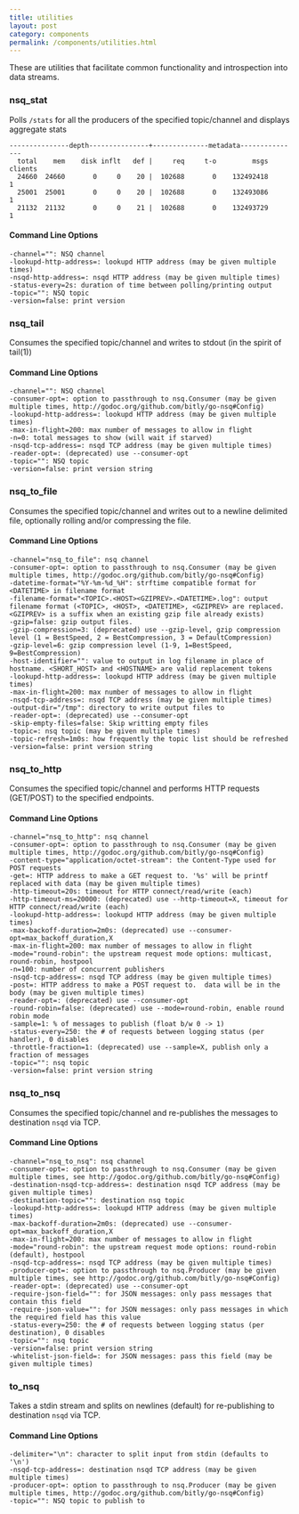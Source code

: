 ```yaml
--- 
title: utilities
layout: post
category: components
permalink: /components/utilities.html
---
```


These are utilities that facilitate common functionality and introspection into data streams.

### nsq_stat

Polls `/stats` for all the producers of the specified topic/channel and displays aggregate stats

    ---------------depth---------------+--------------metadata---------------
      total    mem    disk inflt   def |     req     t-o         msgs clients
      24660  24660       0     0    20 |  102688       0    132492418       1
      25001  25001       0     0    20 |  102688       0    132493086       1
      21132  21132       0     0    21 |  102688       0    132493729       1

#### Command Line Options

    -channel="": NSQ channel
    -lookupd-http-address=: lookupd HTTP address (may be given multiple times)
    -nsqd-http-address=: nsqd HTTP address (may be given multiple times)
    -status-every=2s: duration of time between polling/printing output
    -topic="": NSQ topic
    -version=false: print version

### nsq_tail

Consumes the specified topic/channel and writes to stdout (in the spirit of tail(1))

#### Command Line Options

    -channel="": NSQ channel
    -consumer-opt=: option to passthrough to nsq.Consumer (may be given multiple times, http://godoc.org/github.com/bitly/go-nsq#Config)
    -lookupd-http-address=: lookupd HTTP address (may be given multiple times)
    -max-in-flight=200: max number of messages to allow in flight
    -n=0: total messages to show (will wait if starved)
    -nsqd-tcp-address=: nsqd TCP address (may be given multiple times)
    -reader-opt=: (deprecated) use --consumer-opt
    -topic="": NSQ topic
    -version=false: print version string

### nsq\_to_file

Consumes the specified topic/channel and writes out to a newline delimited file, optionally
rolling and/or compressing the file.

#### Command Line Options

    -channel="nsq_to_file": nsq channel
    -consumer-opt=: option to passthrough to nsq.Consumer (may be given multiple times, http://godoc.org/github.com/bitly/go-nsq#Config)
    -datetime-format="%Y-%m-%d_%H": strftime compatible format for <DATETIME> in filename format
    -filename-format="<TOPIC>.<HOST><GZIPREV>.<DATETIME>.log": output filename format (<TOPIC>, <HOST>, <DATETIME>, <GZIPREV> are replaced. <GZIPREV> is a suffix when an existing gzip file already exists)
    -gzip=false: gzip output files.
    -gzip-compression=3: (deprecated) use --gzip-level, gzip compression level (1 = BestSpeed, 2 = BestCompression, 3 = DefaultCompression)
    -gzip-level=6: gzip compression level (1-9, 1=BestSpeed, 9=BestCompression)
    -host-identifier="": value to output in log filename in place of hostname. <SHORT_HOST> and <HOSTNAME> are valid replacement tokens
    -lookupd-http-address=: lookupd HTTP address (may be given multiple times)
    -max-in-flight=200: max number of messages to allow in flight
    -nsqd-tcp-address=: nsqd TCP address (may be given multiple times)
    -output-dir="/tmp": directory to write output files to
    -reader-opt=: (deprecated) use --consumer-opt
    -skip-empty-files=false: Skip writting empty files
    -topic=: nsq topic (may be given multiple times)
    -topic-refresh=1m0s: how frequently the topic list should be refreshed
    -version=false: print version string

### nsq\_to_http

Consumes the specified topic/channel and performs HTTP requests (GET/POST) to the specified
endpoints.

#### Command Line Options

    -channel="nsq_to_http": nsq channel
    -consumer-opt=: option to passthrough to nsq.Consumer (may be given multiple times, http://godoc.org/github.com/bitly/go-nsq#Config)
    -content-type="application/octet-stream": the Content-Type used for POST requests
    -get=: HTTP address to make a GET request to. '%s' will be printf replaced with data (may be given multiple times)
    -http-timeout=20s: timeout for HTTP connect/read/write (each)
    -http-timeout-ms=20000: (deprecated) use --http-timeout=X, timeout for HTTP connect/read/write (each)
    -lookupd-http-address=: lookupd HTTP address (may be given multiple times)
    -max-backoff-duration=2m0s: (deprecated) use --consumer-opt=max_backoff_duration,X
    -max-in-flight=200: max number of messages to allow in flight
    -mode="round-robin": the upstream request mode options: multicast, round-robin, hostpool
    -n=100: number of concurrent publishers
    -nsqd-tcp-address=: nsqd TCP address (may be given multiple times)
    -post=: HTTP address to make a POST request to.  data will be in the body (may be given multiple times)
    -reader-opt=: (deprecated) use --consumer-opt
    -round-robin=false: (deprecated) use --mode=round-robin, enable round robin mode
    -sample=1: % of messages to publish (float b/w 0 -> 1)
    -status-every=250: the # of requests between logging status (per handler), 0 disables
    -throttle-fraction=1: (deprecated) use --sample=X, publish only a fraction of messages
    -topic="": nsq topic
    -version=false: print version string

### nsq\_to_nsq

Consumes the specified topic/channel and re-publishes the messages to destination `nsqd` via TCP.

#### Command Line Options

    -channel="nsq_to_nsq": nsq channel
    -consumer-opt=: option to passthrough to nsq.Consumer (may be given multiple times, see http://godoc.org/github.com/bitly/go-nsq#Config)
    -destination-nsqd-tcp-address=: destination nsqd TCP address (may be given multiple times)
    -destination-topic="": destination nsq topic
    -lookupd-http-address=: lookupd HTTP address (may be given multiple times)
    -max-backoff-duration=2m0s: (deprecated) use --consumer-opt=max_backoff_duration,X
    -max-in-flight=200: max number of messages to allow in flight
    -mode="round-robin": the upstream request mode options: round-robin (default), hostpool
    -nsqd-tcp-address=: nsqd TCP address (may be given multiple times)
    -producer-opt=: option to passthrough to nsq.Producer (may be given multiple times, see http://godoc.org/github.com/bitly/go-nsq#Config)
    -reader-opt=: (deprecated) use --consumer-opt
    -require-json-field="": for JSON messages: only pass messages that contain this field
    -require-json-value="": for JSON messages: only pass messages in which the required field has this value
    -status-every=250: the # of requests between logging status (per destination), 0 disables
    -topic="": nsq topic
    -version=false: print version string
    -whitelist-json-field=: for JSON messages: pass this field (may be given multiple times)

### to_nsq

Takes a stdin stream and splits on newlines (default) for re-publishing to destination `nsqd` via
TCP.

#### Command Line Options

    -delimiter="\n": character to split input from stdin (defaults to '\n')
    -nsqd-tcp-address=: destination nsqd TCP address (may be given multiple times)
    -producer-opt=: option to passthrough to nsq.Producer (may be given multiple times, http://godoc.org/github.com/bitly/go-nsq#Config)
    -topic="": NSQ topic to publish to
